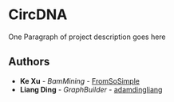 # CircDNA

One Paragraph of project description goes here

## Authors

* **Ke Xu** - *BamMining* - [FromSoSimple](https://github.com/FromSoSimple)
* **Liang Ding** - *GraphBuilder* - [adamdingliang](https://github.com/adamdingliang)
